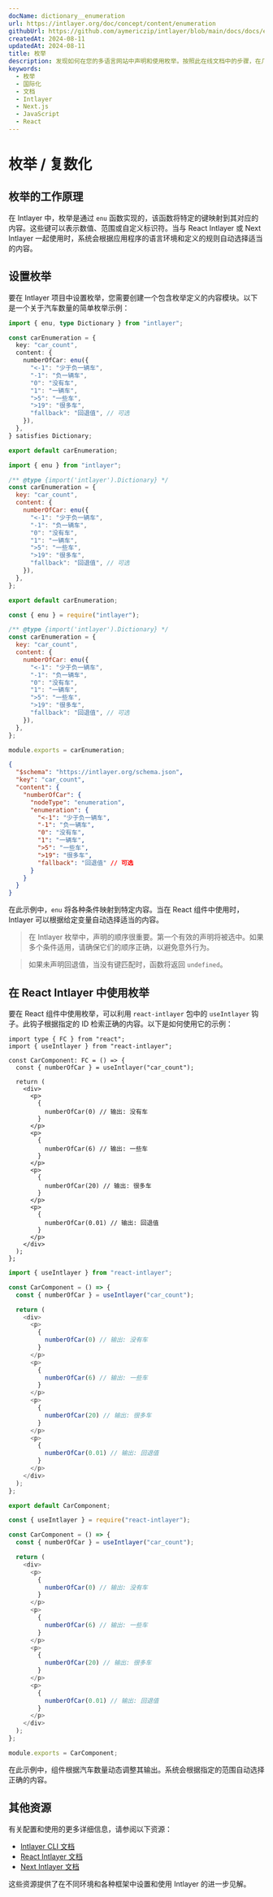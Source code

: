 ```yaml
---
docName: dictionary__enumeration
url: https://intlayer.org/doc/concept/content/enumeration
githubUrl: https://github.com/aymericzip/intlayer/blob/main/docs/docs/en/dictionary/enumeration.md
createdAt: 2024-08-11
updatedAt: 2024-08-11
title: 枚举
description: 发现如何在您的多语言网站中声明和使用枚举。按照此在线文档中的步骤，在几分钟内设置您的项目。
keywords:
  - 枚举
  - 国际化
  - 文档
  - Intlayer
  - Next.js
  - JavaScript
  - React
---
```


# 枚举 / 复数化

## 枚举的工作原理

在 Intlayer 中，枚举是通过 `enu` 函数实现的，该函数将特定的键映射到其对应的内容。这些键可以表示数值、范围或自定义标识符。当与 React Intlayer 或 Next Intlayer 一起使用时，系统会根据应用程序的语言环境和定义的规则自动选择适当的内容。

## 设置枚举

要在 Intlayer 项目中设置枚举，您需要创建一个包含枚举定义的内容模块。以下是一个关于汽车数量的简单枚举示例：

```typescript fileName="**/*.content.ts" contentDeclarationFormat="typescript"
import { enu, type Dictionary } from "intlayer";

const carEnumeration = {
  key: "car_count",
  content: {
    numberOfCar: enu({
      "<-1": "少于负一辆车",
      "-1": "负一辆车",
      "0": "没有车",
      "1": "一辆车",
      ">5": "一些车",
      ">19": "很多车",
      "fallback": "回退值", // 可选
    }),
  },
} satisfies Dictionary;

export default carEnumeration;
```

```javascript fileName="**/*.content.mjs" contentDeclarationFormat="esm"
import { enu } from "intlayer";

/** @type {import('intlayer').Dictionary} */
const carEnumeration = {
  key: "car_count",
  content: {
    numberOfCar: enu({
      "<-1": "少于负一辆车",
      "-1": "负一辆车",
      "0": "没有车",
      "1": "一辆车",
      ">5": "一些车",
      ">19": "很多车",
      "fallback": "回退值", // 可选
    }),
  },
};

export default carEnumeration;
```

```javascript fileName="**/*.content.cjs" contentDeclarationFormat="commonjs"
const { enu } = require("intlayer");

/** @type {import('intlayer').Dictionary} */
const carEnumeration = {
  key: "car_count",
  content: {
    numberOfCar: enu({
      "<-1": "少于负一辆车",
      "-1": "负一辆车",
      "0": "没有车",
      "1": "一辆车",
      ">5": "一些车",
      ">19": "很多车",
      "fallback": "回退值", // 可选
    }),
  },
};

module.exports = carEnumeration;
```

```json fileName="**/*.content.json" contentDeclarationFormat="json"
{
  "$schema": "https://intlayer.org/schema.json",
  "key": "car_count",
  "content": {
    "numberOfCar": {
      "nodeType": "enumeration",
      "enumeration": {
        "<-1": "少于负一辆车",
        "-1": "负一辆车",
        "0": "没有车",
        "1": "一辆车",
        ">5": "一些车",
        ">19": "很多车",
        "fallback": "回退值" // 可选
      }
    }
  }
}
```

在此示例中，`enu` 将各种条件映射到特定内容。当在 React 组件中使用时，Intlayer 可以根据给定变量自动选择适当的内容。

> 在 Intlayer 枚举中，声明的顺序很重要。第一个有效的声明将被选中。如果多个条件适用，请确保它们的顺序正确，以避免意外行为。

> 如果未声明回退值，当没有键匹配时，函数将返回 `undefined`。

## 在 React Intlayer 中使用枚举

要在 React 组件中使用枚举，可以利用 `react-intlayer` 包中的 `useIntlayer` 钩子。此钩子根据指定的 ID 检索正确的内容。以下是如何使用它的示例：

```tsx fileName="**/*.tsx" codeFormat="typescript"
import type { FC } from "react";
import { useIntlayer } from "react-intlayer";

const CarComponent: FC = () => {
  const { numberOfCar } = useIntlayer("car_count");

  return (
    <div>
      <p>
        {
          numberOfCar(0) // 输出: 没有车
        }
      </p>
      <p>
        {
          numberOfCar(6) // 输出: 一些车
        }
      </p>
      <p>
        {
          numberOfCar(20) // 输出: 很多车
        }
      </p>
      <p>
        {
          numberOfCar(0.01) // 输出: 回退值
        }
      </p>
    </div>
  );
};
```

```javascript fileName="**/*.mjx" codeFormat="esm"
import { useIntlayer } from "react-intlayer";

const CarComponent = () => {
  const { numberOfCar } = useIntlayer("car_count");

  return (
    <div>
      <p>
        {
          numberOfCar(0) // 输出: 没有车
        }
      </p>
      <p>
        {
          numberOfCar(6) // 输出: 一些车
        }
      </p>
      <p>
        {
          numberOfCar(20) // 输出: 很多车
        }
      </p>
      <p>
        {
          numberOfCar(0.01) // 输出: 回退值
        }
      </p>
    </div>
  );
};

export default CarComponent;
```

```javascript fileName="**/*.cjs" codeFormat="commonjs"
const { useIntlayer } = require("react-intlayer");

const CarComponent = () => {
  const { numberOfCar } = useIntlayer("car_count");

  return (
    <div>
      <p>
        {
          numberOfCar(0) // 输出: 没有车
        }
      </p>
      <p>
        {
          numberOfCar(6) // 输出: 一些车
        }
      </p>
      <p>
        {
          numberOfCar(20) // 输出: 很多车
        }
      </p>
      <p>
        {
          numberOfCar(0.01) // 输出: 回退值
        }
      </p>
    </div>
  );
};

module.exports = CarComponent;
```

在此示例中，组件根据汽车数量动态调整其输出。系统会根据指定的范围自动选择正确的内容。

## 其他资源

有关配置和使用的更多详细信息，请参阅以下资源：

- [Intlayer CLI 文档](https://github.com/aymericzip/intlayer/blob/main/docs/docs/zh/intlayer_cli.md)
- [React Intlayer 文档](https://github.com/aymericzip/intlayer/blob/main/docs/docs/zh/intlayer_with_create_react_app.md)
- [Next Intlayer 文档](https://github.com/aymericzip/intlayer/blob/main/docs/docs/zh/intlayer_with_nextjs_15.md)

这些资源提供了在不同环境和各种框架中设置和使用 Intlayer 的进一步见解。
